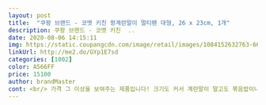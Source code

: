 ```yaml
---
layout: post 
title:  "쿠팡 브랜드 - 코멧 키친 왕계란말이 멀티팬 대형, 26 x 23cm, 1개" 
description: 쿠팡 브랜드 - 코멧 키친  ..
date: 2020-08-06 14:15:11 
img: https://static.coupangcdn.com/image/retail/images/1084152632763-66f3c669-aaf8-4ade-be83-b0344a6d6bf6.jpg 
linkUrl: http://me2.do/GYp1E7sd 
categories: [1002] 
color: A566FF 
price: 15100 
author: brandMaster 
cont: <br/> 가격 그 이상을 보여주는 제품입니다! 크기도 커서 계란말이 말고도 볶음밥이나 다른 요리할때도 써도 좋을거같아요! 만족합니다<br/>역시 코맷 제품입니다 실망시키지않아요!<br/>열전도율이 짱짱합니다! 혹시나 너무 얇은 팬이면 어떡하지 고민했는데 걱정한게 무안할정도로 튼튼하고 두껍습니다! 이가격에 이정도 내구성을 가진 팬인게 놀랍네요<br/> 
---
```

 